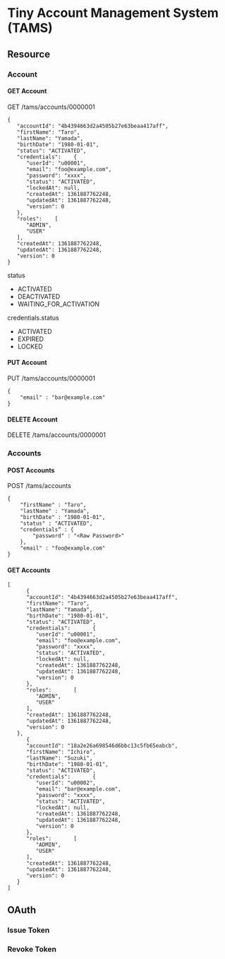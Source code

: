 # Tiny Account Management System (TAMS)

## Resource
### Account
#### GET Account

GET /tams/accounts/0000001

    {
       "accountId": "4b4394663d2a4505b27e63beaa417aff",
       "firstName": "Taro",
       "lastName": "Yamada",
       "birthDate": "1980-01-01",
       "status": "ACTIVATED",
       "credentials":    {
          "userId": "u00001",
          "email": "foo@example.com",
          "password": "xxxx",
          "status": "ACTIVATED",
          "lockedAt": null,
          "createdAt": 1361887762248,
          "updatedAt": 1361887762248,
          "version": 0
       },
       "roles":    [
          "ADMIN",
          "USER"
       ],
       "createdAt": 1361887762248,
       "updatedAt": 1361887762248,
       "version": 0
    }

status

* ACTIVATED
* DEACTIVATED
* WAITING_FOR_ACTIVATION


credentials.status

* ACTIVATED
* EXPIRED
* LOCKED

#### PUT Account

PUT /tams/accounts/0000001

    {
        "email" : "bar@example.com"
    }

#### DELETE Account

DELETE /tams/accounts/0000001

### Accounts
#### POST Accounts

POST /tams/accounts

    {
        "firstName" : "Taro",
        "lastName" : "Yamada",
        "birthDate" : "1980-01-01",
        "status" : "ACTIVATED",
        "credentials“ : {
            "password" : "<Raw Password>"
        },
        "email" : "foo@example.com"     
    }

#### GET Accounts

    [
          {
          "accountId": "4b4394663d2a4505b27e63beaa417aff",
          "firstName": "Taro",
          "lastName": "Yamada",
          "birthDate": "1980-01-01",
          "status": "ACTIVATED",
          "credentials":       {
             "userId": "u00001",
             "email": "foo@example.com",
             "password": "xxxx",
             "status": "ACTIVATED",
             "lockedAt": null,
             "createdAt": 1361887762248,
             "updatedAt": 1361887762248,
             "version": 0
          },
          "roles":       [
             "ADMIN",
             "USER"
          ],
          "createdAt": 1361887762248,
          "updatedAt": 1361887762248,
          "version": 0
       },
          {
          "accountId": "18a2e26a698546d6bbc13c5fb65eabcb",
          "firstName": "Ichiro",
          "lastName": "Suzuki",
          "birthDate": "1980-01-01",
          "status": "ACTIVATED",
          "credentials":       {
             "userId": "u00002",
             "email": "bar@example.com",
             "password": "xxxx",
             "status": "ACTIVATED",
             "lockedAt": null,
             "createdAt": 1361887762248,
             "updatedAt": 1361887762248,
             "version": 0
          },
          "roles":       [
             "ADMIN",
             "USER"
          ],
          "createdAt": 1361887762248,
          "updatedAt": 1361887762248,
          "version": 0
       }
    ]


## OAuth
### Issue Token


### Revoke Token
